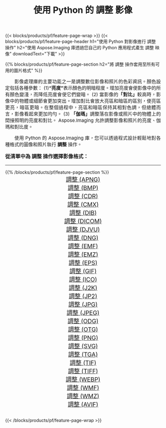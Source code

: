﻿---
title: 使用 Python 的 調整 影像 
weight: 3920
url: /zh-hant/python-net/adjust/ 
lang: zh-hant
langdirlevel: 2
locales: zh-hans,ja,it,ru,de,es,fr,nl,id,lt,pl,pt,vi,tr,ko,zh-hant,ar,hi,th,sv,cs,uk,he
description: 使用您自己的 Python 應用程式和伺服器 API 將 Aspose.Imaging 庫套用至 調整 圖像和照片。
---

{{< blocks/products/pf/feature-page-wrap >}}
{{< blocks/products/pf/feature-page-header h1="使用 Python 對影像進行 調整 操作" h2="使用 Aspose.Imaging 庫透過您自己的 Python 應用程式產生 調整 映像" downloadText="下載" >}}


{{% blocks/products/pf/feature-page-section  h2="將 調整 操作套用至所有可用的圖片格式" %}}
<p align="justify" style="text-indent:2em;font-size:15px;">
影像處理庫的主要功能之一是調整數位影像和照片的色彩資訊。顏色設定包括各種參數： (1)<b>“亮度”</b>表示顏色的明暗程度。增加亮度會使影像中的所有顏色變淺，而降低亮度會使它們變暗。 (2) 當影像的<b>「對比」</b>較高時，影像中的物體或細節會更加突出。增加對比會放大亮區和暗區的區別，使亮區更亮，暗區更暗。在整個過程中，亮區和暗區保持其相對色調，但總體而言，影像看起來更加均勻。 (3) <b>「伽瑪」</b>調整落在影像或照片中的物體上的間接照明的亮度和對比。 Aspose.Imaging 允許調整影像和照片的亮度、伽瑪和對比度。
</p>
<p align="justify" style="text-indent:2em;font-size:15px;">
使用 Python 的 Aspose.Imaging 庫，您可以透過程式設計輕鬆地對各種格式的圖像和照片執行 <b>調整</b> 操作。
</p>
<h3 style="margin-top:16px;">
從清單中為 調整 操作選擇影像格式：
</h3>
<hr/>
{{% /blocks/products/pf/feature-page-section %}}
<div class="container-fluid productfamilypage bg-gray">
    <div class="convertypes bg-gray agp-content section">
        <div class="container">
		<div class="row other-converters" style="gap: 10px;font-size: 19px;text-align:center;">
		    <div class='col-md-3 other-converter remove-lp remove-rp'><a href="/imaging/zh-hant/python-net/adjust/apng/" style="padding:15px;">調整 (APNG)</a></div><div class='col-md-3 other-converter remove-lp remove-rp'><a href="/imaging/zh-hant/python-net/adjust/bmp/" style="padding:15px;">調整 (BMP)</a></div><div class='col-md-3 other-converter remove-lp remove-rp'><a href="/imaging/zh-hant/python-net/adjust/cdr/" style="padding:15px;">調整 (CDR)</a></div><div class='col-md-3 other-converter remove-lp remove-rp'><a href="/imaging/zh-hant/python-net/adjust/cmx/" style="padding:15px;">調整 (CMX)</a></div><div class='col-md-3 other-converter remove-lp remove-rp'><a href="/imaging/zh-hant/python-net/adjust/dib/" style="padding:15px;">調整 (DIB)</a></div><div class='col-md-3 other-converter remove-lp remove-rp'><a href="/imaging/zh-hant/python-net/adjust/dicom/" style="padding:15px;">調整 (DICOM)</a></div><div class='col-md-3 other-converter remove-lp remove-rp'><a href="/imaging/zh-hant/python-net/adjust/djvu/" style="padding:15px;">調整 (DJVU)</a></div><div class='col-md-3 other-converter remove-lp remove-rp'><a href="/imaging/zh-hant/python-net/adjust/dng/" style="padding:15px;">調整 (DNG)</a></div><div class='col-md-3 other-converter remove-lp remove-rp'><a href="/imaging/zh-hant/python-net/adjust/emf/" style="padding:15px;">調整 (EMF)</a></div><div class='col-md-3 other-converter remove-lp remove-rp'><a href="/imaging/zh-hant/python-net/adjust/emz/" style="padding:15px;">調整 (EMZ)</a></div><div class='col-md-3 other-converter remove-lp remove-rp'><a href="/imaging/zh-hant/python-net/adjust/eps/" style="padding:15px;">調整 (EPS)</a></div><div class='col-md-3 other-converter remove-lp remove-rp'><a href="/imaging/zh-hant/python-net/adjust/gif/" style="padding:15px;">調整 (GIF)</a></div><div class='col-md-3 other-converter remove-lp remove-rp'><a href="/imaging/zh-hant/python-net/adjust/ico/" style="padding:15px;">調整 (ICO)</a></div><div class='col-md-3 other-converter remove-lp remove-rp'><a href="/imaging/zh-hant/python-net/adjust/j2k/" style="padding:15px;">調整 (J2K)</a></div><div class='col-md-3 other-converter remove-lp remove-rp'><a href="/imaging/zh-hant/python-net/adjust/jp2/" style="padding:15px;">調整 (JP2)</a></div><div class='col-md-3 other-converter remove-lp remove-rp'><a href="/imaging/zh-hant/python-net/adjust/jpg/" style="padding:15px;">調整 (JPG)</a></div><div class='col-md-3 other-converter remove-lp remove-rp'><a href="/imaging/zh-hant/python-net/adjust/jpeg/" style="padding:15px;">調整 (JPEG)</a></div><div class='col-md-3 other-converter remove-lp remove-rp'><a href="/imaging/zh-hant/python-net/adjust/odg/" style="padding:15px;">調整 (ODG)</a></div><div class='col-md-3 other-converter remove-lp remove-rp'><a href="/imaging/zh-hant/python-net/adjust/otg/" style="padding:15px;">調整 (OTG)</a></div><div class='col-md-3 other-converter remove-lp remove-rp'><a href="/imaging/zh-hant/python-net/adjust/png/" style="padding:15px;">調整 (PNG)</a></div><div class='col-md-3 other-converter remove-lp remove-rp'><a href="/imaging/zh-hant/python-net/adjust/svg/" style="padding:15px;">調整 (SVG)</a></div><div class='col-md-3 other-converter remove-lp remove-rp'><a href="/imaging/zh-hant/python-net/adjust/tga/" style="padding:15px;">調整 (TGA)</a></div><div class='col-md-3 other-converter remove-lp remove-rp'><a href="/imaging/zh-hant/python-net/adjust/tif/" style="padding:15px;">調整 (TIF)</a></div><div class='col-md-3 other-converter remove-lp remove-rp'><a href="/imaging/zh-hant/python-net/adjust/tiff/" style="padding:15px;">調整 (TIFF)</a></div><div class='col-md-3 other-converter remove-lp remove-rp'><a href="/imaging/zh-hant/python-net/adjust/webp/" style="padding:15px;">調整 (WEBP)</a></div><div class='col-md-3 other-converter remove-lp remove-rp'><a href="/imaging/zh-hant/python-net/adjust/wmf/" style="padding:15px;">調整 (WMF)</a></div><div class='col-md-3 other-converter remove-lp remove-rp'><a href="/imaging/zh-hant/python-net/adjust/wmz/" style="padding:15px;">調整 (WMZ)</a></div><div class='col-md-3 other-converter remove-lp remove-rp'><a href="/imaging/zh-hant/python-net/adjust/avif/" style="padding:15px;">調整 (AVIF)</a></div>
                </div>
        </div>
    </div>
</div>
<br/>

{{< /blocks/products/pf/feature-page-wrap >}}

